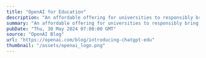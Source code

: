 ```yaml
---
title: "OpenAI for Education"
description: "An affordable offering for universities to responsibly bring AI to campus."
summary: "An affordable offering for universities to responsibly bring AI to campus."
pubDate: "Thu, 30 May 2024 07:00:00 GMT"
source: "OpenAI Blog"
url: "https://openai.com/blog/introducing-chatgpt-edu"
thumbnail: "/assets/openai_logo.png"
---
```


